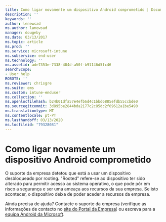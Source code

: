 ```yaml
---
title: Como ligar novamente um dispositivo Android comprometido | Documentos da Microsoft
description: ''
keywords: ''
author: lenewsad
ms.author: lanewsad
manager: dougeby
ms.date: 03/13/2017
ms.topic: article
ms.prod: ''
ms.service: microsoft-intune
ms.subservice: end-user
ms.technology: ''
ms.assetid: ade7353e-7338-484d-a50f-b91146d5fc46
searchScope:
- User help
ROBOTS: ''
ms.reviewer: chrisgre
ms.suite: ems
ms.custom: intune-enduser
ms.collection: ''
ms.openlocfilehash: b24b01dfa57e4efb6d4c1bbd6885efdb55ccbde0
ms.sourcegitcommit: 3d895be2844bda2177c2c85dc2f09612a1be5490
ms.translationtype: MT
ms.contentlocale: pt-PT
ms.lasthandoff: 03/13/2020
ms.locfileid: "79328081"
---
```

# <a name="how-to-reconnect-a-compromised-android-device"></a>Como ligar novamente um dispositivo Android comprometido

O suporte da empresa detetou que está a usar um dispositivo desbloqueado por rooting. "Rooted" refere-se ao dispositivo ter sido alterado para permitir acesso ao sistema operativo, o que pode pôr em risco a segurança e ser uma ameaça aos recursos da sua empresa. Se isto acontecer, o dispositivo deixa de poder aceder a recursos da empresa.

Ainda precisa de ajuda? Contacte o suporte da empresa (verifique as informações de contacto no [site do Portal da Empresa](https://go.microsoft.com/fwlink/?linkid=2010980)) ou escreva para a <a href="mailto:wintunedroidfbk@microsoft.com?subject=I'm having trouble with a rooted device&body=Describe the issue you're experiencing here.">equipa Android da Microsoft</a>.
